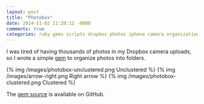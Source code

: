 ```yaml
---
layout: post
title: "Photobox"
date: 2014-11-02 11:20:12 -0800
comments: true
categories: ruby gems scripts dropbox photos iphone camera organization
---
```


I was tired of having thousands of photos in my Dropbox camera uploads, so I wrote a simple [gem](https://rubygems.org/gems/photobox) to organize photos into folders.

{% img /images/photobox-unclustered.png Unclustered %}
{% img /images/arrow-right.png Right arrow %}
{% img /images/photobox-clustered.png Clustered %}

The [gem source](https://github.com/daymun/photobox) is available on GitHub.
